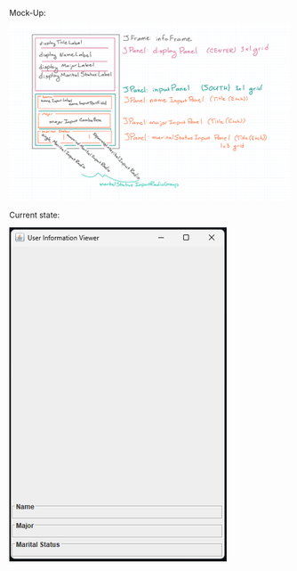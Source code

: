 Mock-Up:

![1697340831927](image/README/1697340831927.png)

Current state:

![1697342991343](image/README/1697342991343.png)
